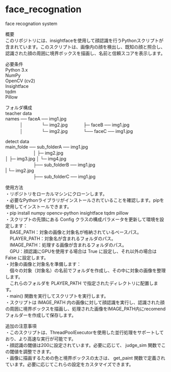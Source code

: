 # face_recognation  
face recognation system  

概要  
このリポジトリには、insightfaceを使用して顔認識を行うPythonスクリプトが含まれています。このスクリプトは、画像内の顔を検出し、既知の顔と照合し、認識された顔の周囲に境界ボックスを描画し、名前と信頼スコアを表示します。  

必要条件  
Python 3.x  
NumPy  
OpenCV (cv2)  
Insightface  
tqdm  
Pillow  

フォルダ構成  
teacher data  
names ── faceA ── img1.jpg  
　　　 │　　　　 └─ img2.jpg
　　　 ├─ faceB ── img1.jpg  
　　　 │　　　　 └─ img2.jpg
　　　 └── faceC ── img1.jpg  


detect data  
main_folde ── sub_folderA ── img1.jpg  
　　　 　　　│              ├─ img2.jpg  
            │              ├─ img3.jpg 
            │              └─ img4.jpg  
　　　　　　 ├── sub_folderB ── img1.jpg  
            |               └─ img2.jpg  
　　　　　　 ├── sub_folderC ── img1.jpg  


使用方法  
・リポジトリをローカルマシンにクローンします。  
・必要なPythonライブラリがインストールされていることを確認します。pipを使用してインストールできます。  
・pip install numpy opencv-python insightface tqdm pillow  
・スクリプトの先頭にある Config クラスの構成パラメータを更新して環境を設定します：  
　BASE_PATH：対象の画像と対象名が格納されているベースパス。  
　PLAYER_PATH：対象名が含まれるフォルダのパス。  
　IMAGE_PATH：処理する画像が含まれるフォルダのパス。  
　GPU：顔認識にGPUを使用する場合は True に設定し、それ以外の場合は False に設定します。  
・対象の画像と対象名を準備します：  
　個々の対象（対象名）の名前でフォルダを作成し、その中に対象の画像を整理します。  
　これらのフォルダを PLAYER_PATH で指定されたディレクトリに配置します。  
・main() 関数を実行してスクリプトを実行します。  
・スクリプトは IMAGE_PATH 内の画像に対して顔認識を実行し、認識された顔の周囲に境界ボックスを描画し、処理された画像をIMAGE_PATH内にrecomendフォルダーを作成して保存します。  

追加の注意事項  
・このスクリプトは、ThreadPoolExecutorを使用した並行処理をサポートしており、より高速な実行が可能です。  
・顔認識の閾値は200に設定されています。必要に応じて、 judge_sim 関数でこの閾値を調整できます。  
・画像に描画するための色と境界ボックスの太さは、 get_paint 関数で定義されています。必要に応じてこれらの設定をカスタマイズできます。  
  
